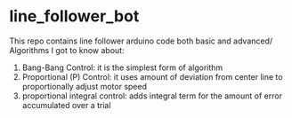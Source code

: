 # line_follower_bot
This repo contains line follower arduino code both basic and advanced/
Algorithms I got to know about:
1. Bang-Bang Control:
   it is the simplest form of algorithm
2. Proportional (P) Control:
   it uses amount of deviation from center line to proportionally adjust motor speed
3. proportional integral control:
   adds integral term for the amount of error accumulated over a trial
